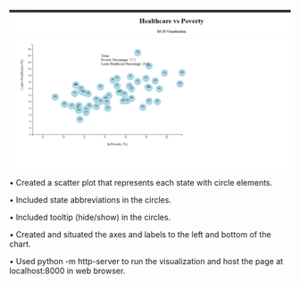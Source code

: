     
![alt text](https://github.com/Supriya0115/Data-Journalism/blob/master/HealthcarePoverty.png)

•	Created a scatter plot that represents each state with circle elements. 

•	Included state abbreviations in the circles.

•	Included tooltip (hide/show) in the circles.

•	Created and situated the axes and labels to the left and bottom of the chart.

•	Used python -m http-server to run the visualization and host the page at localhost:8000 in  web     browser.



